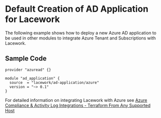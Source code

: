 # Default Creation of AD Application for Lacework

The following example shows how to deploy a new Azure AD application to be used in other modules to integrate Azure Tenant and Subscriptions with Lacework.

## Sample Code

```hcl
provider "azuread" {}

module "ad_application" {
  source  = "lacework/ad-application/azure"
  version = "~> 0.1"
}
```

For detailed information on integrating Lacework with Azure see [Azure Compliance & Activity Log Integrations - Terraform From Any Supported Host](https://support.lacework.com/hc/en-us/articles/360058966313-Azure-Compliance-Activity-Log-Integrations-Terraform-From-Any-Supported-Host)
